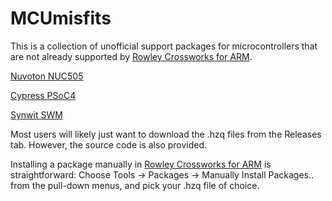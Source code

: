 MCUmisfits
==========

This is a collection of unofficial support packages for microcontrollers that are not already supported by [Rowley Crossworks for ARM](http://www.rowley.co.uk/arm/).

[Nuvoton NUC505](./Nuvoton_NUC505/README.md)

[Cypress PSoC4](./Cypress_PSoC4/README.md)

[Synwit SWM](./Synwit_SWM/README.md)

Most users will likely just want to download the .hzq files from the Releases tab.  However, the source code is also provided.

Installing a package manually in [Rowley Crossworks for ARM](http://www.rowley.co.uk/arm/) is straightforward: Choose Tools -> Packages -> Manually Install Packages.. from the pull-down menus, and pick your .hzq file of choice.
